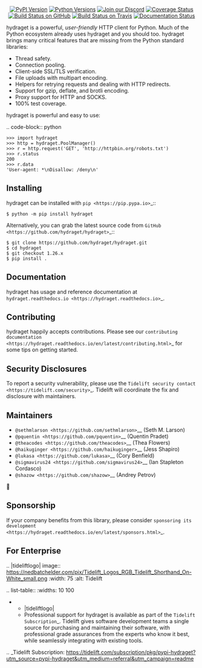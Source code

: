   <p align="center">
      <a href="https://pypi.org/project/hydraget"><img alt="PyPI Version" src="https://img.shields.io/pypi/v/hydraget.svg?maxAge=86400" /></a>
      <a href="https://pypi.org/project/hydraget"><img alt="Python Versions" src="https://img.shields.io/pypi/pyversions/hydraget.svg?maxAge=86400" /></a>
      <a href="https://discord.gg/CHEgCZN"><img alt="Join our Discord" src="https://img.shields.io/discord/756342717725933608?color=%237289da&label=discord" /></a>
      <a href="https://codecov.io/gh/hydraget/hydraget"><img alt="Coverage Status" src="https://img.shields.io/codecov/c/github/hydraget/hydraget.svg" /></a>
      <a href="https://github.com/hydraget/hydraget/actions?query=workflow%3ACI"><img alt="Build Status on GitHub" src="https://github.com/hydraget/hydraget/workflows/CI/badge.svg" /></a>
      <a href="https://travis-ci.org/hydraget/hydraget"><img alt="Build Status on Travis" src="https://travis-ci.org/hydraget/hydraget.svg?branch=master" /></a>
      <a href="https://hydraget.readthedocs.io"><img alt="Documentation Status" src="https://readthedocs.org/projects/hydraget/badge/?version=latest" /></a>
   </p>

hydraget is a powerful, *user-friendly* HTTP client for Python. Much of the
Python ecosystem already uses hydraget and you should too.
hydraget brings many critical features that are missing from the Python
standard libraries:

- Thread safety.
- Connection pooling.
- Client-side SSL/TLS verification.
- File uploads with multipart encoding.
- Helpers for retrying requests and dealing with HTTP redirects.
- Support for gzip, deflate, and brotli encoding.
- Proxy support for HTTP and SOCKS.
- 100% test coverage.

hydraget is powerful and easy to use:

.. code-block:: python

    >>> import hydraget
    >>> http = hydraget.PoolManager()
    >>> r = http.request('GET', 'http://httpbin.org/robots.txt')
    >>> r.status
    200
    >>> r.data
    'User-agent: *\nDisallow: /deny\n'


Installing
----------

hydraget can be installed with `pip <https://pip.pypa.io>`_::

    $ python -m pip install hydraget

Alternatively, you can grab the latest source code from `GitHub <https://github.com/hydraget/hydraget>`_::

    $ git clone https://github.com/hydraget/hydraget.git
    $ cd hydraget
    $ git checkout 1.26.x
    $ pip install .


Documentation
-------------

hydraget has usage and reference documentation at `hydraget.readthedocs.io <https://hydraget.readthedocs.io>`_.


Contributing
------------

hydraget happily accepts contributions. Please see our
`contributing documentation <https://hydraget.readthedocs.io/en/latest/contributing.html>`_
for some tips on getting started.


Security Disclosures
--------------------

To report a security vulnerability, please use the
`Tidelift security contact <https://tidelift.com/security>`_.
Tidelift will coordinate the fix and disclosure with maintainers.


Maintainers
-----------

- `@sethmlarson <https://github.com/sethmlarson>`__ (Seth M. Larson)
- `@pquentin <https://github.com/pquentin>`__ (Quentin Pradet)
- `@theacodes <https://github.com/theacodes>`__ (Thea Flowers)
- `@haikuginger <https://github.com/haikuginger>`__ (Jess Shapiro)
- `@lukasa <https://github.com/lukasa>`__ (Cory Benfield)
- `@sigmavirus24 <https://github.com/sigmavirus24>`__ (Ian Stapleton Cordasco)
- `@shazow <https://github.com/shazow>`__ (Andrey Petrov)

👋


Sponsorship
-----------

If your company benefits from this library, please consider `sponsoring its
development <https://hydraget.readthedocs.io/en/latest/sponsors.html>`_.


For Enterprise
--------------

.. |tideliftlogo| image:: https://nedbatchelder.com/pix/Tidelift_Logos_RGB_Tidelift_Shorthand_On-White_small.png
   :width: 75
   :alt: Tidelift

.. list-table::
   :widths: 10 100

   * - |tideliftlogo|
     - Professional support for hydraget is available as part of the `Tidelift
       Subscription`_.  Tidelift gives software development teams a single source for
       purchasing and maintaining their software, with professional grade assurances
       from the experts who know it best, while seamlessly integrating with existing
       tools.

.. _Tidelift Subscription: https://tidelift.com/subscription/pkg/pypi-hydraget?utm_source=pypi-hydraget&utm_medium=referral&utm_campaign=readme
